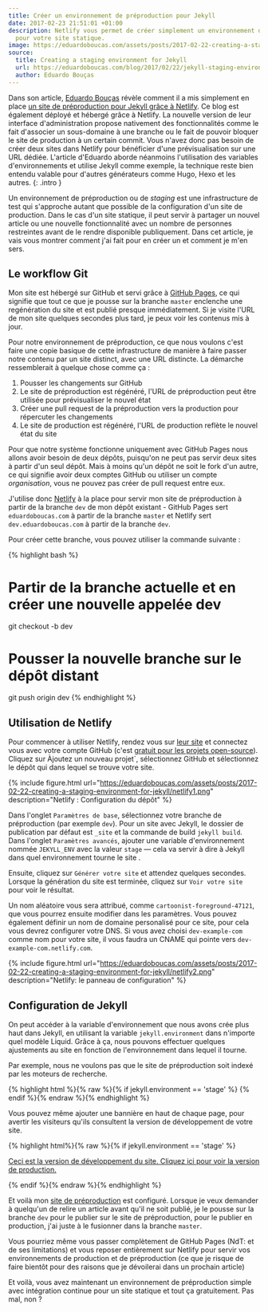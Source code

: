 ```yaml
---
title: Créer un environnement de préproduction pour Jekyll
date: 2017-02-23 21:51:01 +01:00
description: Netlify vous permet de créer simplement un environnement de pré-production
  pour votre site statique.
image: https://eduardoboucas.com/assets/posts/2017-02-22-creating-a-staging-environment-for-jekyll/netlify1.png
source:
  title: Creating a staging environment for Jekyll
  url: https://eduardoboucas.com/blog/2017/02/22/jekyll-staging-environment.html
  author: Eduardo Bouças
---
```


Dans son article, [Eduardo Bouças](https://eduardoboucas.com/) révèle comment il a mis simplement en place [un site de préproduction pour Jekyll grâce à Netlify](https://eduardoboucas.com/blog/2017/02/22/jekyll-staging-environment.html). Ce blog est également déployé et hébergé grâce à Netlify. La nouvelle version de leur interface d'administration propose nativement des fonctionnalités comme le fait d'associer un sous-domaine à une branche ou le fait de pouvoir bloquer le site de production à un certain commit. Vous n'avez donc pas besoin de créer deux sites dans Netlify pour bénéficier d'une prévisualisation sur une URL dédiée. L'article d'Eduardo aborde néanmoins l'utilisation des variables d'environnements et utilise Jekyll comme exemple, la technique reste bien entendu valable pour d'autres générateurs comme Hugo, Hexo et les autres.
{: .intro }

Un environnement de préproduction ou de _staging_ est une infrastructure de test qui s'approche autant que possible de la configuration d'un site de production. Dans le cas d'un site statique, il peut servir à partager un nouvel article ou une nouvelle fonctionnalité avec un nombre de personnes restreintes avant de le rendre disponible publiquement. Dans cet article, je vais vous montrer comment j'ai fait pour en créer un et comment je m'en sers.

## Le workflow Git

Mon site est hébergé sur GitHub et servi grâce à [GitHub Pages](https://pages.github.com/), ce qui signifie que tout ce que je pousse sur la branche `master` enclenche une regénération du site et est publié presque immédiatement. Si je visite l'URL de mon site quelques secondes plus tard, je peux voir les contenus mis à jour.

Pour notre environnement de préproduction, ce que nous voulons c'est faire une copie basique de cette infrastructure de manière à faire passer notre contenu par un site distinct, avec une URL distincte. La démarche ressemblerait à quelque chose comme ça :

1. Pousser les changements sur GitHub
1. Le site de préproduction est régénéré, l'URL de préproduction peut être utilisée pour prévisualiser le nouvel état
1. Créer une pull request de la préproduction vers la production pour répercuter les changements
1. Le site de production est régénéré, l'URL de production reflète le nouvel état du site

Pour que notre système fonctionne uniquement avec GitHub Pages nous allons avoir besoin de deux dépôts, puisqu'on ne peut pas servir deux sites à partir d'un seul dépôt. Mais à moins qu'un dépôt ne soit le fork d'un autre, ce qui signifie avoir deux comptes GitHub ou utiliser un compte *organisation*, vous ne pouvez pas créer de pull request entre eux.

J'utilise donc [Netlify](https://netlify.com) à la place pour servir mon site de préproduction à partir de la branche `dev` de mon dépôt existant - GitHub Pages sert `eduardoboucas.com` à partir de la branche `master` et Netlify sert  `dev.eduardoboucas.com` à partir de la branche `dev`.

Pour créer cette branche, vous pouvez utiliser la commande suivante :

{% highlight bash %}
# Partir de la branche actuelle et en créer une nouvelle appelée dev
git checkout -b dev

# Pousser la nouvelle branche sur le dépôt distant
git push origin dev
{% endhighlight %}

## Utilisation de Netlify

Pour commencer à utiliser Netlify, rendez vous sur [leur site](https://netlify.com) et connectez vous avec votre compte GitHub (c'est [gratuit pour les projets open-source](https://netlify.com/pricing/)). Cliquez sur Àjoutez un nouveau projet`, sélectionnez GitHub et sélectionnez le dépôt qui dans lequel se trouve votre site.

{% include figure.html url="https://eduardoboucas.com/assets/posts/2017-02-22-creating-a-staging-environment-for-jekyll/netlify1.png" description="Netlify : Configuration du dépôt" %}

Dans l'onglet `Paramètres de base`, sélectionnez votre branche de préproduction (par exemple `dev`). Pour un site avec Jekyll, le dossier de publication par défaut est `_site` et la commande de build `jekyll build`. Dans l'onglet `Paramètres avancés`, ajouter une variable d'environnement nommée `JEKYLL_ENV` avec la valeur `stage` — cela va servir à dire à Jekyll dans quel environnement tourne le site .

Ensuite, cliquez sur `Générer votre site` et attendez quelques secondes. Lorsque la génération du site est terminée, cliquez sur `Voir votre site` pour voir le résultat.

Un nom aléatoire vous sera attribué, comme `cartoonist-foreground-47121`, que vous pourrez ensuite modifier dans les paramètres. Vous pouvez également définir un nom de domaine personalisé pour ce site, pour cela vous devrez configurer votre DNS. Si vous avez choisi `dev-example-com` comme nom pour votre site, il vous faudra un CNAME qui pointe vers `dev-example-com.netlify.com`.

{% include figure.html url="https://eduardoboucas.com/assets/posts/2017-02-22-creating-a-staging-environment-for-jekyll/netlify2.png" description="Netlify: le panneau de configuration" %}

## Configuration de Jekyll

On peut accéder à la variable d'environnement que nous avons crée plus haut dans Jekyll, en utilisant la variable `jekyll.environment` dans n'importe quel modèle Liquid. Grâce à ça, nous pouvons effectuer quelques ajustements au site en fonction de l'environnement dans lequel il tourne.

Par exemple, nous ne voulons pas que le site de préproduction soit indexé par les moteurs de recherche.

{% highlight html %}{% raw %}{% if jekyll.environment == 'stage' %}
  <meta name="robots" content="noindex">
{% endif %}{% endraw %}{% endhighlight %}

Vous pouvez même ajouter une bannière en haut de chaque page, pour avertir les visiteurs qu'ils consultent la version de développement de votre site.

{% highlight html%}{% raw %}{% if jekyll.environment == 'stage' %}
  <p class="banner">
    <a href="https://eduardoboucas.com">
      Ceci est la version de développement du site. Cliquez ici pour voir la version de production.
    </a>
  </p>
{% endif %}{% endraw %}{% endhighlight %}

Et voilà mon [site de préproduction](http://dev.eduardoboucas.com) est configuré. Lorsque je veux demander à quelqu'un de relire un article avant qu'il ne soit publié, je le pousse sur la branche `dev` pour le publier sur le site de préproduction, pour le publier en production, j'ai juste à le fusionner dans la branche `master`.

Vous pourriez même vous passer complètement de GitHub Pages (NdT: et de ses limitations) et vous reposer entièrement sur Netlify pour servir vos environnements de production et de préproduction (ce que je risque de faire bientôt pour des raisons que je dévoilerai dans un prochain article)

Et voilà, vous avez maintenant un environnement de préproduction simple avec intégration continue pour un site statique et tout ça gratuitement. Pas mal, non ?
